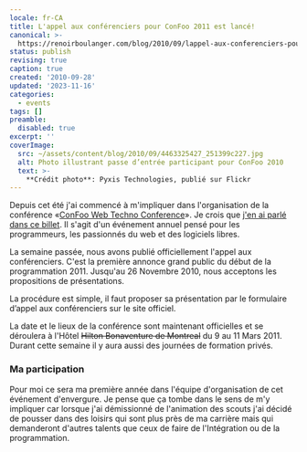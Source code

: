 ```yaml
---
locale: fr-CA
title: L'appel aux conférenciers pour ConFoo 2011 est lancé!
canonical: >-
  https://renoirboulanger.com/blog/2010/09/lappel-aux-conferenciers-pour-confoo-2011-est-lance/
status: publish
revising: true
caption: true
created: '2010-09-28'
updated: '2023-11-16'
categories:
  - events
tags: []
preamble:
  disabled: true
excerpt: ''
coverImage:
  src: ~/assets/content/blog/2010/09/4463325427_251399c227.jpg
  alt: Photo illustrant passe d’entrée participant pour ConFoo 2010
  text: >-
    **Crédit photo**: Pyxis Technologies, publié sur Flickr
---
```

<!--
migrateLinks:
  external: 1
  waybackMachine:
  - confoo.ca
-->

<p>Depuis cet été j'ai commencé à m'impliquer dans l'organisation de la conférence «<a href="http://confoo.ca/" lang="en" target="_blank" rel="nofollow noreferrer">ConFoo Web Techno Conference</a>». Je crois que <a href="/blog/2010/09/lancement-de-lannee-2011-pour-la-conference-confoo/">j'en ai parlé dans ce billet</a>. Il s'agit d'un événement annuel pensé pour les programmeurs, les passionnés du web et des logiciels libres.</p>

<p>La semaine passée, nous avons publié officiellement l'appel aux conférenciers. C'est la première annonce grand public du début de la programmation 2011. Jusqu'au <time datetime="2010-11-26">26 Novembre 2010</time>, nous acceptons les propositions de présentations.</p>

<p>La procédure est simple, il faut proposer sa présentation par le formulaire d’appel aux conférenciers sur le site officiel.</p>

<p>La date et le lieux de la conférence sont maintenant officielles et se déroulera à l'Hôtel
<del>Hilton Bonaventure de Montreal</del> du 9 au 11 Mars 2011. Durant cette semaine il y aura aussi des journées de formation privés.</p><!--#TODO-inline-edit-->

<h3>Ma participation</h3>

<p>Pour moi ce sera ma première année dans l'équipe d'organisation de cet événement d'envergure. Je pense que ça tombe dans le sens de m'y impliquer car lorsque j'ai démissionné de l'animation des scouts j'ai décidé de pousser dans des loisirs qui sont plus près de ma carrière mais qui demanderont d'autres talents que ceux de faire de l'Intégration ou de la programmation.</p>
